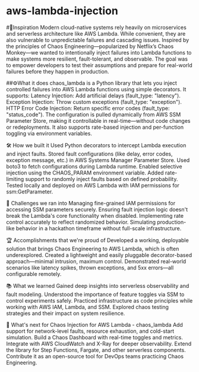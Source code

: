 # aws-lambda-injection
#🧠Inspiration
Modern cloud-native systems rely heavily on microservices and serverless architecture like AWS Lambda. While convenient, they are also vulnerable to unpredictable failures and cascading issues. Inspired by the principles of Chaos Engineering—popularized by Netflix’s Chaos Monkey—we wanted to intentionally inject failures into Lambda functions to make systems more resilient, fault-tolerant, and observable. The goal was to empower developers to test their assumptions and prepare for real-world failures before they happen in production.

##⚙️What it does
chaos_lambda is a Python library that lets you inject controlled failures into AWS Lambda functions using simple decorators. It supports:
Latency Injection: Add artificial delays (fault_type: "latency").
Exception Injection: Throw custom exceptions (fault_type: "exception").
HTTP Error Code Injection: Return specific error codes (fault_type: "status_code").
The configuration is pulled dynamically from AWS SSM Parameter Store, making it controllable in real-time—without code changes or redeployments. It also supports rate-based injection and per-function toggling via environment variables.

🛠️ How we built it
Used Python decorators to intercept Lambda execution and inject faults.
Stored fault configurations (like delay, error codes, exception message, etc.) in AWS Systems Manager Parameter Store.
Used boto3 to fetch configurations during Lambda runtime.
Enabled selective injection using the CHAOS_PARAM environment variable.
Added rate-limiting support to randomly inject faults based on defined probability.
Tested locally and deployed on AWS Lambda with IAM permissions for ssm:GetParameter.

🧗 Challenges we ran into
Managing fine-grained IAM permissions for accessing SSM parameters securely.
Ensuring fault injection logic doesn't break the Lambda's core functionality when disabled.
Implementing rate control accurately to reflect randomized behavior.
Simulating production-like behavior in a hackathon timeframe without full-scale infrastructure.

🏆 Accomplishments that we're proud of
Developed a working, deployable solution that brings Chaos Engineering to AWS Lambda, which is often underexplored.
Created a lightweight and easily pluggable decorator-based approach—minimal intrusion, maximum control.
Demonstrated real-world scenarios like latency spikes, thrown exceptions, and 5xx errors—all configurable remotely.

📚 What we learned
Gained deep insights into serverless observability and fault modeling.
Understood the importance of feature toggles via SSM to control experiments safely.
Practiced infrastructure as code principles while working with AWS IAM, Lambda, and SSM.
Explored chaos testing strategies and their impact on system resilience.

🚀 What's next for Chaos Injection for AWS Lambda - chaos_lambda
Add support for network-level faults, resource exhaustion, and cold-start simulation.
Build a Chaos Dashboard with real-time toggles and metrics.
Integrate with AWS CloudWatch and X-Ray for deeper observability.
Extend the library for Step Functions, Fargate, and other serverless components.
Contribute it as an open-source tool for DevOps teams practicing Chaos Engineering.
